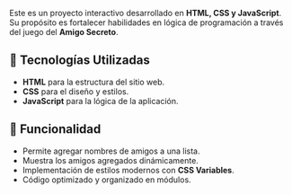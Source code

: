 Este es un proyecto interactivo desarrollado en **HTML, CSS y JavaScript**. Su propósito es fortalecer habilidades en lógica de programación a través del juego del **Amigo Secreto**.

## 📌 Tecnologías Utilizadas
- **HTML** para la estructura del sitio web.
- **CSS** para el diseño y estilos.
- **JavaScript** para la lógica de la aplicación.

## 🚀 Funcionalidad
- Permite agregar nombres de amigos a una lista.
- Muestra los amigos agregados dinámicamente.
- Implementación de estilos modernos con **CSS Variables**.
- Código optimizado y organizado en módulos.
